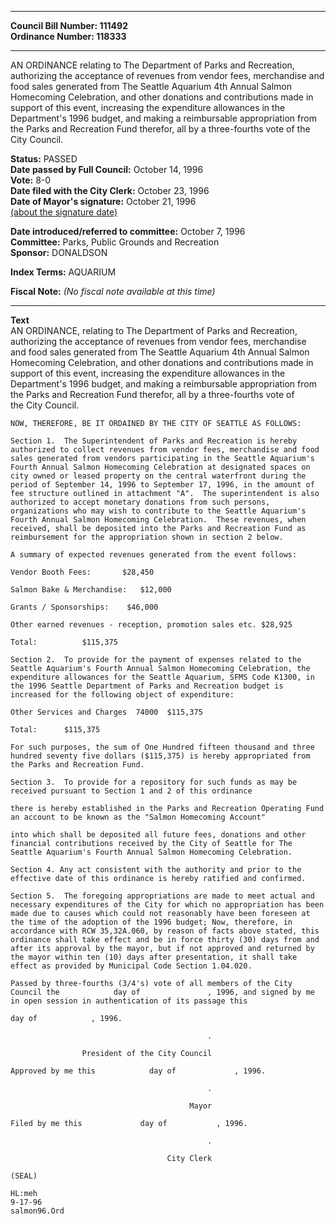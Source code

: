 * * * * *  
  
**Council Bill Number: [](#h0)[](#h2)111492**   
**Ordinance Number: 118333**  
  
* * * * *  
  
AN ORDINANCE relating to The Department of Parks and Recreation, authorizing the acceptance of revenues from vendor fees, merchandise and food sales generated from The Seattle Aquarium 4th Annual Salmon Homecoming Celebration, and other donations and contributions made in support of this event, increasing the expenditure allowances in the Department's 1996 budget, and making a reimbursable appropriation from the Parks and Recreation Fund therefor, all by a three-fourths vote of the City Council.  
  
**Status:** PASSED   
**Date passed by Full Council:** October 14, 1996   
**Vote:** 8-0   
**Date filed with the City Clerk:** October 23, 1996   
**Date of Mayor's signature:** October 21, 1996   
[(about the signature date)](/~public/approvaldate.htm)   
  
  
**Date introduced/referred to committee:** October 7, 1996   
**Committee:** Parks, Public Grounds and Recreation   
**Sponsor:** DONALDSON   
  
**Index Terms:** AQUARIUM  
  
**Fiscal Note:** *(No fiscal note available at this time)*  
  
* * * * *  
  
**Text**  
    AN ORDINANCE, relating to The Department of Parks and Recreation,  
    authorizing the acceptance of revenues from vendor fees, merchandise  
    and food sales generated from The Seattle   Aquarium 4th Annual Salmon  
    Homecoming Celebration, and other donations and contributions made in  
    support of this event, increasing the expenditure allowances in the  
    Department's 1996 budget, and making a reimbursable appropriation from  
    the Parks and Recreation Fund therefor, all by a three-fourths vote of  
    the City Council.  
  
    NOW, THEREFORE, BE IT ORDAINED BY THE CITY OF SEATTLE AS FOLLOWS:  
  
    Section 1.  The Superintendent of Parks and Recreation is hereby  
    authorized to collect revenues from vendor fees, merchandise and food  
    sales generated from vendors participating in the Seattle Aquarium's  
    Fourth Annual Salmon Homecoming Celebration at designated spaces on  
    city owned or leased property on the central waterfront during the  
    period of September 14, 1996 to September 17, 1996, in the amount of  
    fee structure outlined in attachment "A".  The superintendent is also  
    authorized to accept monetary donations from such persons,  
    organizations who may wish to contribute to the Seattle Aquarium's  
    Fourth Annual Salmon Homecoming Celebration.  These revenues, when  
    received, shall be deposited into the Parks and Recreation Fund as  
    reimbursement for the appropriation shown in section 2 below.  
  
    A summary of expected revenues generated from the event follows:  
  
    Vendor Booth Fees:       $28,450  
  
    Salmon Bake & Merchandise:   $12,000  
  
    Grants / Sponsorships:    $46,000  
  
    Other earned revenues - reception, promotion sales etc. $28,925  
  
    Total:          $115,375  
  
    Section 2.  To provide for the payment of expenses related to the  
    Seattle Aquarium's Fourth Annual Salmon Homecoming Celebration, the  
    expenditure allowances for the Seattle Aquarium, SFMS Code K1300, in  
    the 1996 Seattle Department of Parks and Recreation budget is  
    increased for the following object of expenditure:  
  
    Other Services and Charges  74000  $115,375  
  
    Total:      $115,375  
  
    For such purposes, the sum of One Hundred fifteen thousand and three  
    hundred seventy five dollars ($115,375) is hereby appropriated from  
    the Parks and Recreation Fund.  
  
    Section 3.  To provide for a repository for such funds as may be  
    received pursuant to Section 1 and 2 of this ordinance  
  
    there is hereby established in the Parks and Recreation Operating Fund  
    an account to be known as the "Salmon Homecoming Account"  
  
    into which shall be deposited all future fees, donations and other  
    financial contributions received by the City of Seattle for The  
    Seattle Aquarium's Fourth Annual Salmon Homecoming Celebration.  
  
    Section 4. Any act consistent with the authority and prior to the  
    effective date of this ordinance is hereby ratified and confirmed.  
  
    Section 5.  The foregoing appropriations are made to meet actual and  
    necessary expenditures of the City for which no appropriation has been  
    made due to causes which could not reasonably have been foreseen at  
    the time of the adoption of the 1996 budget; Now, therefore, in  
    accordance with RCW 35,32A.060, by reason of facts above stated, this  
    ordinance shall take effect and be in force thirty (30) days from and  
    after its approval by the mayor, but if not approved and returned by  
    the mayor within ten (10) days after presentation, it shall take  
    effect as provided by Municipal Code Section 1.04.020.  
  
    Passed by three-fourths (3/4's) vote of all members of the City  
    Council the            day of               , 1996, and signed by me  
    in open session in authentication of its passage this  
  
    day of            , 1996.  
  
                                                .  
  
                    President of the City Council  
  
    Approved by me this            day of             , 1996.  
  
                                                .  
  
                                            Mayor  
  
    Filed by me this             day of           , 1996.  
  
                                                .  
  
                                       City Clerk  
  
    (SEAL)  
  
    HL:meh  
    9-17-96  
    salmon96.Ord  
